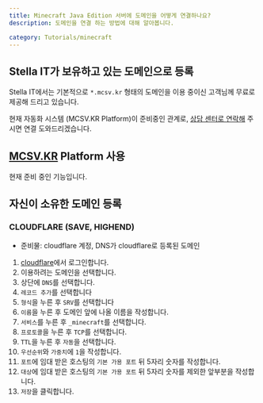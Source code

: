 ```yaml
---
title: Minecraft Java Edition 서버에 도메인을 어떻게 연결하나요?
description: 도메인을 연결 하는 방법에 대해 알아봅니다.

category: Tutorials/minecraft
---
```


## Stella IT가 보유하고 있는 도메인으로 등록
Stella IT에서는 기본적으로 `*.mcsv.kr` 형태의 도메인을 이용 중이신 고객님께 무료로 제공해 드리고 있습니다.  

현재 자동화 시스템 (MCSV.KR Platform)이 준비중인 관계로, [상담 센터로 연락해](https://console.stella-it.com/support) 주시면 연결 도와드리겠습니다.

## [MCSV.KR](https://mcsv.kr) Platform 사용
현재 준비 중인 기능입니다.

## 자신이 소유한 도메인 등록
### CLOUDFLARE (SAVE, HIGHEND)
- 준비물: cloudflare 계정, DNS가 cloudflare로 등록된 도메인 
1. [cloudflare](https://dash.cloudflare.com/login/)에서 로그인합니다.
2. 이용하려는 도메인을 선택합니다.
3. 상단에 `DNS`를 선택합니다.
4. `레코드 추가`를 선택합니다
5. `형식`을 누른 후 `SRV`를 선택합니다
6. `이름`을 누른 후 도메인 앞에 나올 이름을 작성합니다.
7. `서비스`를 누른 후 `_minecraft`를 선택합니다.
8. `프로토콜`을 누른 후 `TCP`를 선택합니다.
9. `TTL`을 누른 후 `자동`을 선택합니다.
10. `우선순위`와 `가중치`에 `1`을 작성합니다.
11. `포트`에 임대 받은 호스팅의 `기본 가용 포트` 뒤 5자리 숫자를 작성합니다.
12. `대상`에 임대 받은 호스팅의 `기본 가용 포트` 뒤 5자리 숫자를 제외한 앞부분을 작성합니다.
13. `저장`을 클릭합니다.

